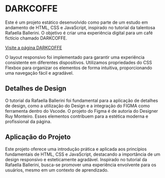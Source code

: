 # DARKCOFFE

Este é um projeto estático desenvolvido como parte de um estudo em andamento de HTML, CSS e JavaScript, inspirado no tutorial da talentosa Rafaella Ballerini. O objetivo é criar uma experiência digital para um café fictício chamado DARKCOFFE.

[Visite a página DARKCOFFE](https://ederwinnicius.github.io/DarkCoffe/)

O layout responsivo foi implementado para garantir uma experiência consistente em diferentes dispositivos. Utilizamos propriedades do CSS Flexbox para organizar os elementos de forma intuitiva, proporcionando uma navegação fácil e agradável.

## Detalhes de Design

O tutorial da Rafaella Ballerini foi fundamental para a aplicação de detalhes de design, como a utilização do Design e a integração do FIGMA como ferramenta dentro do Vscode. O projeto do Figma é de autoria do Designer Ruy Monteiro. Esses elementos contribuem para a estética moderna e profissional da página.

## Aplicação do Projeto

Este projeto oferece uma introdução prática e aplicada aos princípios fundamentais de HTML, CSS e JavaScript, destacando a importância de um design responsivo e esteticamente agradável. Inspirado no tutorial da Rafaella Ballerini, busca-se promover uma experiência envolvente para os usuários, mesmo em um contexto de aprendizado.
